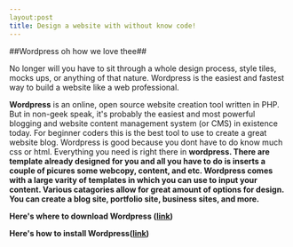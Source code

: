 ```yaml
---
layout:post
title: Design a website with without know code!
---
```




##Wordpress oh how we love thee##

No longer will you have to sit through a whole design process, style tiles, mocks ups, or anything of that nature. Wordpress is the easiest and fastest way to build a website like a web professional.  

 <b>Wordpress</b> is an online, open source website creation tool written in PHP. But in non-geek speak, it's probably the easiest and most powerful blogging and website content management system (or CMS) in existence today.  For beginner coders this is the best tool to use to create a great website blog. Wordpress is good because you dont have to do know much css or html. Everything you need is right there in <b>wordpress<b>. There are template already designed for you and all you have to do is inserts a couple of picures some webcopy, content, and etc. Wordpress comes with a large varity of templates in which you can use to input your content. Various catagories allow for great amount of options for design. You can create a blog site, portfolio site, business sites, and more.
 
 

Here's where to download <b>Wordpress</b> ([link](https://wordpress.org/))

Here's how to install <b>Wordpress</b>([link](https://www.siteground.com/tutorials/wordpress/wordpress-installation.htm)) 







